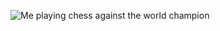![Me playing chess against the world champion](https://en.chessbase.com/portals/All/2016/magnus_nysim/05.jpg)
